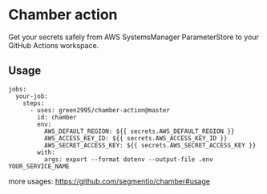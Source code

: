 # Chamber action

Get your secrets safely from AWS SystemsManager ParameterStore to your GitHub Actions workspace.

## Usage

```
jobs:
  your-job:
    steps:
      - uses: green2995/chamber-action@master
        id: chamber
        env:
          AWS_DEFAULT_REGION: ${{ secrets.AWS_DEFAULT_REGION }}
          AWS_ACCESS_KEY_ID: ${{ secrets.AWS_ACCESS_KEY_ID }}
          AWS_SECRET_ACCESS_KEY: ${{ secrets.AWS_SECRET_ACCESS_KEY }}
        with:
          args: export --format dotenv --output-file .env YOUR_SERVICE_NAME
```

more usages: https://github.com/segmentio/chamber#usage
